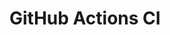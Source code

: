 # GitHub Actions CI















































































































































































































































































































































































































































































































































































































































































































































































































































































































































































































































































































































